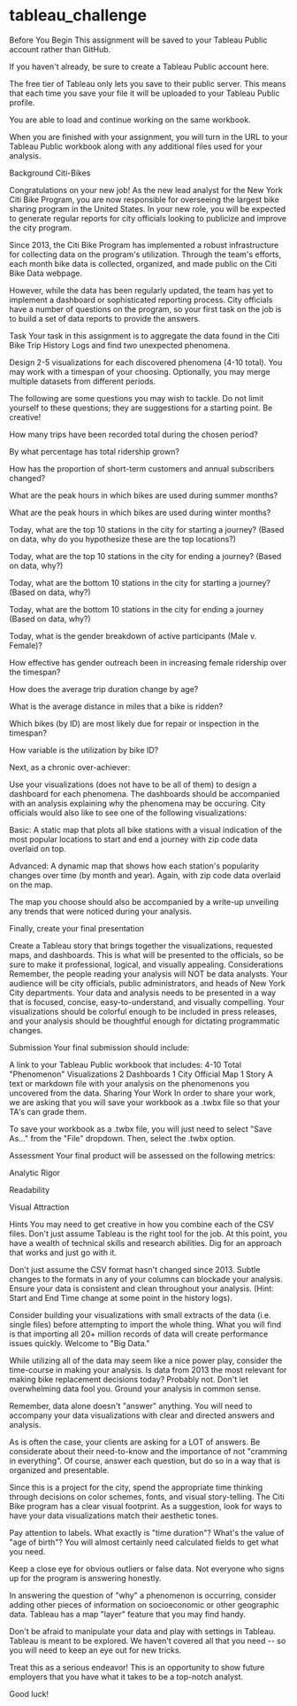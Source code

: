 # tableau_challenge
Before You Begin
This assignment will be saved to your Tableau Public account rather than GitHub.

If you haven't already, be sure to create a Tableau Public account here.

The free tier of Tableau only lets you save to their public server. This means that each time you save your file it will be uploaded to your Tableau Public profile.

You are able to load and continue working on the same workbook.

When you are finished with your assignment, you will turn in the URL to your Tableau Public workbook along with any additional files used for your analysis.

Background
Citi-Bikes

Congratulations on your new job! As the new lead analyst for the New York Citi Bike Program, you are now responsible for overseeing the largest bike sharing program in the United States. In your new role, you will be expected to generate regular reports for city officials looking to publicize and improve the city program.

Since 2013, the Citi Bike Program has implemented a robust infrastructure for collecting data on the program's utilization. Through the team's efforts, each month bike data is collected, organized, and made public on the Citi Bike Data webpage.

However, while the data has been regularly updated, the team has yet to implement a dashboard or sophisticated reporting process. City officials have a number of questions on the program, so your first task on the job is to build a set of data reports to provide the answers.

Task
Your task in this assignment is to aggregate the data found in the Citi Bike Trip History Logs and find two unexpected phenomena.

Design 2-5 visualizations for each discovered phenomena (4-10 total). You may work with a timespan of your choosing. Optionally, you may merge multiple datasets from different periods.

The following are some questions you may wish to tackle. Do not limit yourself to these questions; they are suggestions for a starting point. Be creative!

How many trips have been recorded total during the chosen period?

By what percentage has total ridership grown?

How has the proportion of short-term customers and annual subscribers changed?

What are the peak hours in which bikes are used during summer months?

What are the peak hours in which bikes are used during winter months?

Today, what are the top 10 stations in the city for starting a journey? (Based on data, why do you hypothesize these are the top locations?)

Today, what are the top 10 stations in the city for ending a journey? (Based on data, why?)

Today, what are the bottom 10 stations in the city for starting a journey? (Based on data, why?)

Today, what are the bottom 10 stations in the city for ending a journey (Based on data, why?)

Today, what is the gender breakdown of active participants (Male v. Female)?

How effective has gender outreach been in increasing female ridership over the timespan?

How does the average trip duration change by age?

What is the average distance in miles that a bike is ridden?

Which bikes (by ID) are most likely due for repair or inspection in the timespan?

How variable is the utilization by bike ID?

Next, as a chronic over-achiever:

Use your visualizations (does not have to be all of them) to design a dashboard for each phenomena.
The dashboards should be accompanied with an analysis explaining why the phenomena may be occuring.
City officials would also like to see one of the following visualizations:

Basic: A static map that plots all bike stations with a visual indication of the most popular locations to start and end a journey with zip code data overlaid on top.

Advanced: A dynamic map that shows how each station's popularity changes over time (by month and year). Again, with zip code data overlaid on the map.

The map you choose should also be accompanied by a write-up unveiling any trends that were noticed during your analysis.

Finally, create your final presentation

Create a Tableau story that brings together the visualizations, requested maps, and dashboards.
This is what will be presented to the officials, so be sure to make it professional, logical, and visually appealing.
Considerations
Remember, the people reading your analysis will NOT be data analysts. Your audience will be city officials, public administrators, and heads of New York City departments. Your data and analysis needs to be presented in a way that is focused, concise, easy-to-understand, and visually compelling. Your visualizations should be colorful enough to be included in press releases, and your analysis should be thoughtful enough for dictating programmatic changes.

Submission
Your final submission should include:

A link to your Tableau Public workbook that includes:
4-10 Total "Phenomenon" Visualizations
2 Dashboards
1 City Official Map
1 Story
A text or markdown file with your analysis on the phenomenons you uncovered from the data.
Sharing Your Work
In order to share your work, we are asking that you will save your workbook as a .twbx file so that your TA's can grade them.

To save your workbook as a .twbx file, you will just need to select "Save As..." from the "File" dropdown. Then, select the .twbx option.

Assessment
Your final product will be assessed on the following metrics:

Analytic Rigor

Readability

Visual Attraction

Hints
You may need to get creative in how you combine each of the CSV files. Don't just assume Tableau is the right tool for the job. At this point, you have a wealth of technical skills and research abilities. Dig for an approach that works and just go with it.

Don't just assume the CSV format hasn't changed since 2013. Subtle changes to the formats in any of your columns can blockade your analysis. Ensure your data is consistent and clean throughout your analysis. (Hint: Start and End Time change at some point in the history logs).

Consider building your visualizations with small extracts of the data (i.e. single files) before attempting to import the whole thing. What you will find is that importing all 20+ million records of data will create performance issues quickly. Welcome to "Big Data."

While utilizing all of the data may seem like a nice power play, consider the time-course in making your analysis. Is data from 2013 the most relevant for making bike replacement decisions today? Probably not. Don't let overwhelming data fool you. Ground your analysis in common sense.

Remember, data alone doesn't "answer" anything. You will need to accompany your data visualizations with clear and directed answers and analysis.

As is often the case, your clients are asking for a LOT of answers. Be considerate about their need-to-know and the importance of not "cramming in everything". Of course, answer each question, but do so in a way that is organized and presentable.

Since this is a project for the city, spend the appropriate time thinking through decisions on color schemes, fonts, and visual story-telling. The Citi Bike program has a clear visual footprint. As a suggestion, look for ways to have your data visualizations match their aesthetic tones.

Pay attention to labels. What exactly is "time duration"? What's the value of "age of birth"? You will almost certainly need calculated fields to get what you need.

Keep a close eye for obvious outliers or false data. Not everyone who signs up for the program is answering honestly.

In answering the question of "why" a phenomenon is occurring, consider adding other pieces of information on socioeconomic or other geographic data. Tableau has a map "layer" feature that you may find handy.

Don't be afraid to manipulate your data and play with settings in Tableau. Tableau is meant to be explored. We haven't covered all that you need -- so you will need to keep an eye out for new tricks.

Treat this as a serious endeavor! This is an opportunity to show future employers that you have what it takes to be a top-notch analyst.

Good luck!
